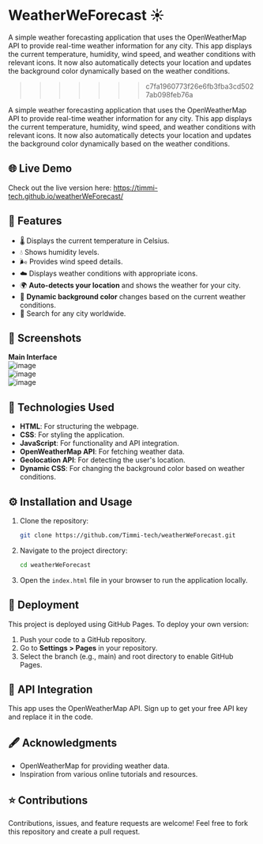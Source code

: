 

# WeatherWeForecast ☀️


A simple weather forecasting application that uses the OpenWeatherMap API to provide real-time weather information for any city. This app displays the current temperature, humidity, wind speed, and weather conditions with relevant icons. It now also automatically detects your location and updates the background color dynamically based on the weather conditions.
>>>>>>> c7fa1960773f26e6fb3fba3cd5027ab098feb76a

A simple weather forecasting application that uses the OpenWeatherMap API to provide real-time weather information for any city. This app displays the current temperature, humidity, wind speed, and weather conditions with relevant icons. It now also automatically detects your location and updates the background color dynamically based on the weather conditions.

## 🌐 Live Demo

Check out the live version here: https://timmi-tech.github.io/weatherWeForecast/

## 🚀 Features

- 🌡️ Displays the current temperature in Celsius.
- 💧 Shows humidity levels.
- 🌬️ Provides wind speed details.
- ☁️ Displays weather conditions with appropriate icons.
- 🌍 **Auto-detects your location** and shows the weather for your city.
- 🎨 **Dynamic background color** changes based on the current weather conditions.
- 🔎 Search for any city worldwide.

## 📸 Screenshots

**Main Interface**  
![image](https://github.com/user-attachments/assets/dfada1b7-27b8-4373-9662-5a8855e5e976)  
![image](https://github.com/user-attachments/assets/a130cb43-40f3-41cd-b30e-509a1574f307)  
![image](https://github.com/user-attachments/assets/e5357937-e23f-4581-8f75-8e03feef2f04)


## 💪 Technologies Used

- **HTML**: For structuring the webpage.
- **CSS**: For styling the application.
- **JavaScript**: For functionality and API integration.
- **OpenWeatherMap API**: For fetching weather data.
- **Geolocation API**: For detecting the user's location.
- **Dynamic CSS**: For changing the background color based on weather conditions.

## ⚙️ Installation and Usage

1. Clone the repository:
   ```bash
   git clone https://github.com/Timmi-tech/weatherWeForecast.git
   ```
2. Navigate to the project directory:
   ```bash
   cd weatherWeForecast
   ```
3. Open the `index.html` file in your browser to run the application locally.


## 📄 Deployment

This project is deployed using GitHub Pages. To deploy your own version:

1. Push your code to a GitHub repository.
2. Go to **Settings > Pages** in your repository.
3. Select the branch (e.g., main) and root directory to enable GitHub Pages.

## 🔗 API Integration

This app uses the OpenWeatherMap API. Sign up to get your free API key and replace it in the code.

## 🖋️ Acknowledgments

- OpenWeatherMap for providing weather data.
- Inspiration from various online tutorials and resources.

## ⭐ Contributions

Contributions, issues, and feature requests are welcome! Feel free to fork this repository and create a pull request.
